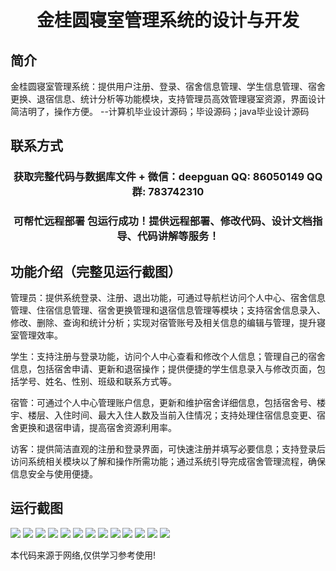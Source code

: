 <p><h1 align="center">金桂圆寝室管理系统的设计与开发</h1></p>

## 简介
金桂圆寝室管理系统：提供用户注册、登录、宿舍信息管理、学生信息管理、宿舍更换、退宿信息、统计分析等功能模块，支持管理员高效管理寝室资源，界面设计简洁明了，操作方便。    --计算机毕业设计源码；毕设源码；java毕业设计源码


## 联系方式
<p><h3 align="center">获取完整代码与数据库文件 + 微信：deepguan QQ: 86050149 QQ群: 783742310</h3></p>
<p><h3 align="center">可帮忙远程部署 包运行成功！提供远程部署、修改代码、设计文档指导、代码讲解等服务！</h3></p>

## 功能介绍（完整见运行截图）
管理员：提供系统登录、注册、退出功能，可通过导航栏访问个人中心、宿舍信息管理、住宿信息管理、宿舍更换管理和退宿信息管理等模块；支持宿舍信息录入、修改、删除、查询和统计分析；实现对宿管账号及相关信息的编辑与管理，提升寝室管理效率。

学生：支持注册与登录功能，访问个人中心查看和修改个人信息；管理自己的宿舍信息，包括宿舍申请、更新和退宿操作；提供便捷的学生信息录入与修改页面，包括学号、姓名、性别、班级和联系方式等。

宿管：可通过个人中心管理账户信息，更新和维护宿舍详细信息，包括宿舍号、楼宇、楼层、入住时间、最大入住人数及当前入住情况；支持处理住宿信息变更、宿舍更换和退宿申请，提高宿舍资源利用率。

访客：提供简洁直观的注册和登录界面，可快速注册并填写必要信息；支持登录后访问系统相关模块以了解和操作所需功能；通过系统引导完成宿舍管理流程，确保信息安全与使用便捷。


## 运行截图
![](https://bs-1329754181.cos.ap-shanghai.myqcloud.com/ssm/JinGuiYuanDormitoryManagementSystem/img/001.jpg)
![](https://bs-1329754181.cos.ap-shanghai.myqcloud.com/ssm/JinGuiYuanDormitoryManagementSystem/img/002.jpg)
![](https://bs-1329754181.cos.ap-shanghai.myqcloud.com/ssm/JinGuiYuanDormitoryManagementSystem/img/003.jpg)
![](https://bs-1329754181.cos.ap-shanghai.myqcloud.com/ssm/JinGuiYuanDormitoryManagementSystem/img/004.jpg)
![](https://bs-1329754181.cos.ap-shanghai.myqcloud.com/ssm/JinGuiYuanDormitoryManagementSystem/img/005.jpg)
![](https://bs-1329754181.cos.ap-shanghai.myqcloud.com/ssm/JinGuiYuanDormitoryManagementSystem/img/006.jpg)
![](https://bs-1329754181.cos.ap-shanghai.myqcloud.com/ssm/JinGuiYuanDormitoryManagementSystem/img/007.jpg)
![](https://bs-1329754181.cos.ap-shanghai.myqcloud.com/ssm/JinGuiYuanDormitoryManagementSystem/img/008.jpg)
![](https://bs-1329754181.cos.ap-shanghai.myqcloud.com/ssm/JinGuiYuanDormitoryManagementSystem/img/009.jpg)
![](https://bs-1329754181.cos.ap-shanghai.myqcloud.com/ssm/JinGuiYuanDormitoryManagementSystem/img/010.jpg)
![](https://bs-1329754181.cos.ap-shanghai.myqcloud.com/ssm/JinGuiYuanDormitoryManagementSystem/img/011.jpg)
![](https://bs-1329754181.cos.ap-shanghai.myqcloud.com/ssm/JinGuiYuanDormitoryManagementSystem/img/012.jpg)
![](https://bs-1329754181.cos.ap-shanghai.myqcloud.com/ssm/JinGuiYuanDormitoryManagementSystem/img/013.jpg)

<p>本代码来源于网络,仅供学习参考使用!</p>
